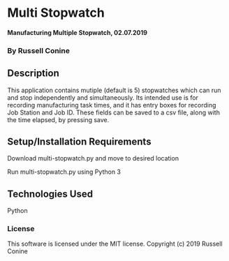 # Multi Stopwatch

#### Manufacturing Multiple Stopwatch, 02.07.2019
### By Russell Conine

## Description

This application contains mutiple (default is 5) stopwatches which can run and stop independently and simultaneously. Its intended use is for recording manufacturing task times, and it has entry boxes for recording Job Station and Job ID. These fields can be saved to a csv file, along with the time elapsed, by pressing save.


## Setup/Installation Requirements

Download multi-stopwatch.py and move to desired location

Run multi-stopwatch.py using Python 3


## Technologies Used

Python



### License

This software is licensed under the MIT license.
Copyright (c) 2019 Russell Conine